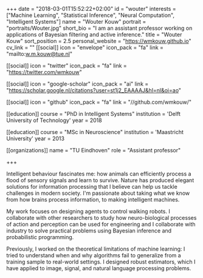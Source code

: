 +++
date = "2018-03-01T15:52:22+02:00"
id = "wouter"
interests = ["Machine Learning", "Statistical Inference", "Neural Computation", "Intelligent Systems"]
name = "Wouter Kouw"
portrait = "portraits/Wouter.jpg"
short_bio = "I am an assistant professor working on applications of Bayesian filtering and active inference."
title = "Wouter Kouw"
sort_position = 2.5
personal_website = "https://wmkouw.github.io"
cv_link = ""
[[social]]
    icon = "envelope"
    icon_pack = "fa"
    link = "mailto:w.m.kouw@tue.nl"

[[social]]
    icon = "twitter"
    icon_pack = "fa"
    link = "https://twitter.com/wmkouw"

[[social]]
    icon = "google-scholar"
    icon_pack = "ai"
    link = "https://scholar.google.nl/citations?user=st1j2_EAAAAJ&hl=nl&oi=ao"

[[social]]
    icon = "github"
    icon_pack = "fa"
    link = "//github.com/wmkouw/"

[[education]]
    course = "PhD in Intelligent Systems"
    institution = 'Delft University of Technology'
    year = 2018

[[education]]
    course = "MSc in Neuroscience"
    institution = 'Maastricht University'
    year = 2013

[[organizations]]
    name = "TU Eindhoven"
    role = "Assistant professor"

+++

Intelligent behaviour fascinates me: how animals can efficiently process a flood of sensory signals and learn to survive. Nature has produced elegant solutions for information processing that I believe can help us tackle challenges in modern society. I'm passionate about taking what we know from how brains process information, to making intelligent machines.

My work focuses on designing agents to control walking robots. I collaborate with other researchers to study how neuro-biological processes of action and perception can be used for engineering and I collaborate with industry to solve practical problems using Bayesian inference and probabilistic programming.

Previously, I worked on the theoretical limitations of machine learning: I tried to understand when and why algorithms fail to generalize from a training sample to real-world settings. I designed robust estimators, which I have applied to image, signal, and natural language processing problems.
